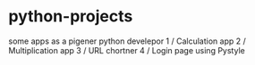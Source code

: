# python-projects
some  apps as a pigener python develepor
1 / Calculation app
2 / Multiplication app 
3 / URL chortner
4 / Login page using Pystyle
